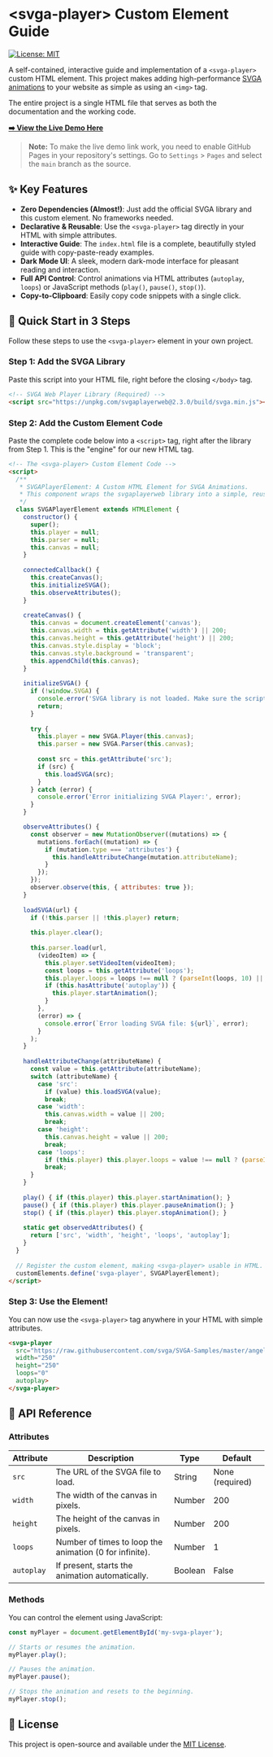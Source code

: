 # &lt;svga-player&gt; Custom Element Guide

[![License: MIT](https://img.shields.io/badge/License-MIT-yellow.svg)](https://opensource.org/licenses/MIT)

A self-contained, interactive guide and implementation of a `<svga-player>` custom HTML element. This project makes adding high-performance [SVGA animations](http://svga.io/) to your website as simple as using an `<img>` tag.

The entire project is a single HTML file that serves as both the documentation and the working code.

**[➡️ View the Live Demo Here](https://h1dawood.github.io/svga-player-element/)**
> **Note:** To make the live demo link work, you need to enable GitHub Pages in your repository's settings. Go to `Settings` > `Pages` and select the `main` branch as the source.

## ✨ Key Features

*   **Zero Dependencies (Almost!)**: Just add the official SVGA library and this custom element. No frameworks needed.
*   **Declarative & Reusable**: Use the `<svga-player>` tag directly in your HTML with simple attributes.
*   **Interactive Guide**: The `index.html` file is a complete, beautifully styled guide with copy-paste-ready examples.
*   **Dark Mode UI**: A sleek, modern dark-mode interface for pleasant reading and interaction.
*   **Full API Control**: Control animations via HTML attributes (`autoplay`, `loops`) or JavaScript methods (`play()`, `pause()`, `stop()`).
*   **Copy-to-Clipboard**: Easily copy code snippets with a single click.

## 🚀 Quick Start in 3 Steps

Follow these steps to use the `<svga-player>` element in your own project.

### Step 1: Add the SVGA Library

Paste this script into your HTML file, right before the closing `</body>` tag.

```html
<!-- SVGA Web Player Library (Required) -->
<script src="https://unpkg.com/svgaplayerweb@2.3.0/build/svga.min.js"></script>
```

### Step 2: Add the Custom Element Code

Paste the complete code below into a `<script>` tag, right after the library from Step 1. This is the "engine" for our new HTML tag.

```html
<!-- The <svga-player> Custom Element Code -->
<script>
  /**
   * SVGAPlayerElement: A Custom HTML Element for SVGA Animations.
   * This component wraps the svgaplayerweb library into a simple, reusable HTML tag.
   */
  class SVGAPlayerElement extends HTMLElement {
    constructor() {
      super();
      this.player = null;
      this.parser = null;
      this.canvas = null;
    }
    
    connectedCallback() {
      this.createCanvas();
      this.initializeSVGA();
      this.observeAttributes();
    }
    
    createCanvas() {
      this.canvas = document.createElement('canvas');
      this.canvas.width = this.getAttribute('width') || 200;
      this.canvas.height = this.getAttribute('height') || 200;
      this.canvas.style.display = 'block';
      this.canvas.style.background = 'transparent';
      this.appendChild(this.canvas);
    }
    
    initializeSVGA() {
      if (!window.SVGA) {
        console.error('SVGA library is not loaded. Make sure the script is included.');
        return;
      }
      
      try {
        this.player = new SVGA.Player(this.canvas);
        this.parser = new SVGA.Parser(this.canvas);
        
        const src = this.getAttribute('src');
        if (src) {
          this.loadSVGA(src);
        }
      } catch (error) {
        console.error('Error initializing SVGA Player:', error);
      }
    }

    observeAttributes() {
      const observer = new MutationObserver((mutations) => {
        mutations.forEach((mutation) => {
          if (mutation.type === 'attributes') {
            this.handleAttributeChange(mutation.attributeName);
          }
        });
      });
      observer.observe(this, { attributes: true });
    }
    
    loadSVGA(url) {
      if (!this.parser || !this.player) return;
      
      this.player.clear();
      
      this.parser.load(url, 
        (videoItem) => {
          this.player.setVideoItem(videoItem);
          const loops = this.getAttribute('loops');
          this.player.loops = loops !== null ? (parseInt(loops, 10) || 0) : 1;
          if (this.hasAttribute('autoplay')) {
            this.player.startAnimation();
          }
        }, 
        (error) => {
          console.error(`Error loading SVGA file: ${url}`, error);
        }
      );
    }
    
    handleAttributeChange(attributeName) {
      const value = this.getAttribute(attributeName);
      switch (attributeName) {
        case 'src':
          if (value) this.loadSVGA(value);
          break;
        case 'width':
          this.canvas.width = value || 200;
          break;
        case 'height':
          this.canvas.height = value || 200;
          break;
        case 'loops':
          if (this.player) this.player.loops = value !== null ? (parseInt(value, 10) || 0) : 1;
          break;
      }
    }
    
    play() { if (this.player) this.player.startAnimation(); }
    pause() { if (this.player) this.player.pauseAnimation(); }
    stop() { if (this.player) this.player.stopAnimation(); }
    
    static get observedAttributes() {
      return ['src', 'width', 'height', 'loops', 'autoplay'];
    }
  }
  
  // Register the custom element, making <svga-player> usable in HTML.
  customElements.define('svga-player', SVGAPlayerElement);
</script>
```

### Step 3: Use the Element!

You can now use the `<svga-player>` tag anywhere in your HTML with simple attributes.

```html
<svga-player 
  src="https://raw.githubusercontent.com/svga/SVGA-Samples/master/angel.svga" 
  width="250" 
  height="250" 
  loops="0" 
  autoplay>
</svga-player>
```

## 📖 API Reference

### Attributes

| Attribute | Description                                          | Type    | Default        |
|-----------|------------------------------------------------------|---------|----------------|
| `src`     | The URL of the SVGA file to load.                    | String  | None (required)|
| `width`   | The width of the canvas in pixels.                   | Number  | 200            |
| `height`  | The height of the canvas in pixels.                  | Number  | 200            |
| `loops`   | Number of times to loop the animation (0 for infinite). | Number  | 1              |
| `autoplay`| If present, starts the animation automatically.      | Boolean | False          |

### Methods

You can control the element using JavaScript:

```javascript
const myPlayer = document.getElementById('my-svga-player');

// Starts or resumes the animation.
myPlayer.play();

// Pauses the animation.
myPlayer.pause();

// Stops the animation and resets to the beginning.
myPlayer.stop();
```

## 📄 License

This project is open-source and available under the [MIT License](LICENSE).
